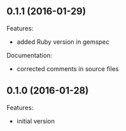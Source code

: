 ## 0.1.1 (2016-01-29)

Features:

  - added Ruby version in gemspec

Documentation:

  - corrected comments in source files


## 0.1.0 (2016-01-28)

Features:

  - initial version

